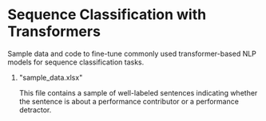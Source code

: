 # Sequence Classification with Transformers
Sample data and code to fine-tune commonly used transformer-based NLP models for sequence classification tasks.

1. "sample_data.xlsx"
   
   This file contains a sample of well-labeled sentences indicating whether the sentence is about a performance contributor or a performance detractor.

   
